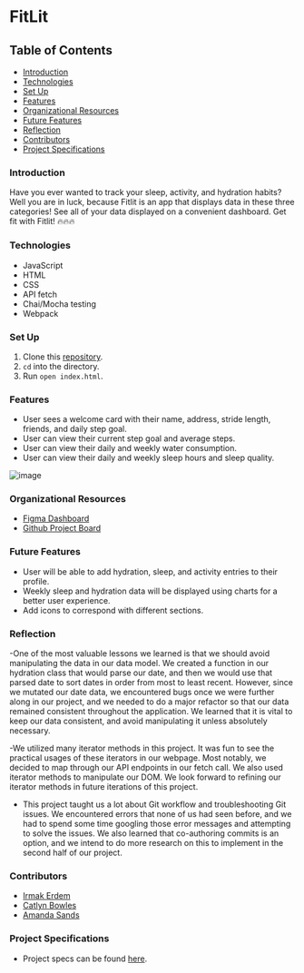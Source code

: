 # FitLit

## Table of Contents
- [Introduction](#introduction)
- [Technologies](#technologies)
- [Set Up](#set-up)
- [Features](#features)
- [Organizational Resources](#organizational-resources)
- [Future Features](#future-features)
- [Reflection](#reflection)
- [Contributors](#contributors)
- [Project Specifications](#project-specifications)

### Introduction
Have you ever wanted to track your sleep, activity, and hydration habits? Well you are in luck, because Fitlit is an app that displays data in these three categories! See all of your data displayed on a convenient dashboard. Get fit with Fitlit! 🔥🔥🔥


### Technologies
- JavaScript
- HTML
- CSS
- API fetch
- Chai/Mocha testing
- Webpack

### Set Up
1. Clone this [repository](https://github.com/ASands17/fitlit).
2. `cd` into the directory.
3. Run `open index.html`.

### Features
- User sees a welcome card with their name, address, stride length, friends, and daily step goal.
- User can view their current step goal and average steps.
- User can view their daily and weekly water consumption.
- User can view their daily and weekly sleep hours and sleep quality.


![image](https://user-images.githubusercontent.com/93043035/169923910-ccf92de9-6f6f-4882-bac1-e877e8b3bc9d.png)


### Organizational Resources
- [Figma Dashboard](https://www.figma.com/file/SxZltJr5XcWric3Lbufna7/CIA's-Dashboard-Template?node-id=0%3A1)
- [Github Project Board](https://github.com/ASands17/fitlit/projects/1)

### Future Features
- User will be able to add hydration, sleep, and activity entries to their profile. 
- Weekly sleep and hydration data will be displayed using charts for a better user experience.
- Add icons to correspond with different sections. 

### Reflection
-One of the most valuable lessons we learned is that we should avoid manipulating the data in our data model. We created a function in our hydration class that would parse our date, and then we would use that parsed date to sort dates in order from most to least recent. However, since we mutated our date data, we encountered bugs once we were further along in our project, and we needed to do a major refactor so that our data remained consistent throughout the application. We learned that it is vital to keep our data consistent, and avoid manipulating it unless absolutely necessary. 

-We utilized many iterator methods in this project. It was fun to see the practical usages of these iterators in our webpage. Most notably, we decided to map through our API endpoints in our fetch call. We also used iterator methods to manipulate our DOM. We look forward to refining our iterator methods in future iterations of this project. 

- This project taught us a lot about Git workflow and troubleshooting Git issues. We encountered errors that none of us had seen before, and we had to spend some time googling those error messages and attempting to solve the issues. We also learned that co-authoring commits is an option, and we intend to do more research on this to implement in the second half of our project.

### Contributors
- [Irmak Erdem](https://www.linkedin.com/in/irmakerdem/)
- [Catlyn Bowles](https://www.linkedin.com/in/catlyn-bowles/)
- [Amanda Sands](https://www.linkedin.com/in/amanda-sands1/)

### Project Specifications
- Project specs can be found [here](https://frontend.turing.edu/projects/Fitlit-part-one.html).
